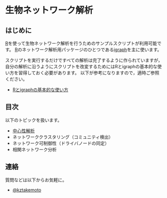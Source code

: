 # 生物ネットワーク解析

## はじめに
[R](https://www.r-project.org)を使って生物ネットワーク解析を行うためのサンプルスクリプトが利用可能です。
[R](https://www.r-project.org)のネットワーク解析用パッケージのひとつである[igraph](https://igraph.org/r/)を主に使います。

スクリプトを実行するだけですべての解析は完了するように作られていますが，自分の解析に沿うようにスクリプトを改変するためにはRとigraphの基本的な使い方を習得しておく必要があります。
以下が参考になりますので，適時ご参照ください。
* [Rとigraphの基本的な使い方](http://www.nemotos.net/igraph-tutorial/NetSciX_2016_Workshop_ja.html)

## 目次
以下のトピックを扱います。
* [中心性解析](chXX_centrality_analysis)
* ネットワーククラスタリング（コミュニティ検出）
* ネットワーク可制御性（ドライバノードの同定）
* 相関ネットワーク分析

## 連絡
質問などは以下からお気軽に。
* [@kztakemoto](https://twitter.com/kztakemoto)
